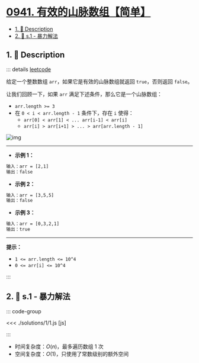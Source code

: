 # [0941. 有效的山脉数组【简单】](https://github.com/tnotesjs/TNotes.leetcode/tree/main/notes/0941.%20%E6%9C%89%E6%95%88%E7%9A%84%E5%B1%B1%E8%84%89%E6%95%B0%E7%BB%84%E3%80%90%E7%AE%80%E5%8D%95%E3%80%91)

<!-- region:toc -->

- [1. 📝 Description](#1--description)
- [2. 🎯 s.1 - 暴力解法](#2--s1---暴力解法)

<!-- endregion:toc -->

## 1. 📝 Description

::: details [leetcode](https://leetcode.cn/problems/valid-mountain-array/)

给定一个整数数组 `arr`，如果它是有效的山脉数组就返回 `true`，否则返回 `false`。

让我们回顾一下，如果 `arr` 满足下述条件，那么它是一个山脉数组：

- `arr.length >= 3`
- 在 `0 < i < arr.length - 1` 条件下，存在 `i` 使得：
  - `arr[0] < arr[1] < ... arr[i-1] < arr[i]`
  - `arr[i] > arr[i+1] > ... > arr[arr.length - 1]`

![img](https://cdn.jsdelivr.net/gh/tnotesjs/imgs@main/2025-09-08-20-45-10.png)

---

- **示例 1：**

```txt
输入：arr = [2,1]
输出：false
```

- **示例 2：**

```txt
输入：arr = [3,5,5]
输出：false
```

- **示例 3：**

```txt
输入：arr = [0,3,2,1]
输出：true
```

---

**提示：**

- `1 <= arr.length <= 10^4`
- `0 <= arr[i] <= 10^4`

:::

## 2. 🎯 s.1 - 暴力解法

::: code-group

<<< ./solutions/1/1.js [js]

:::

- 时间复杂度：$O(n)$，最多遍历数组 1 次
- 空间复杂度：$O(1)$，只使用了常数级别的额外空间

